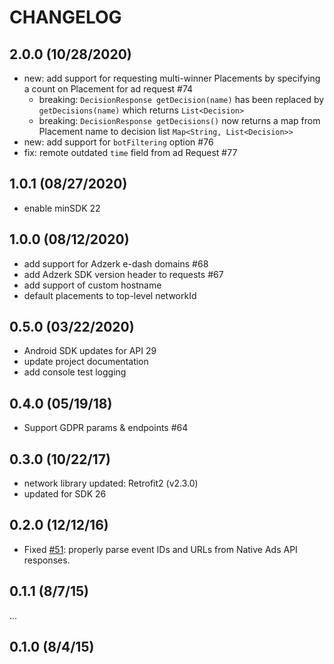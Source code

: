 # CHANGELOG

## 2.0.0 (10/28/2020)
- new: add support for requesting multi-winner Placements by specifying a count on Placement for ad request #74 
   - breaking: `DecisionResponse getDecision(name)` has been replaced by `getDecisions(name)` which returns `List<Decision>` 
   - breaking: `DecisionResponse getDecisions()` now returns a map from Placement name to decision list `Map<String, List<Decision>>`
- new: add support for `botFiltering` option #76
- fix: remote outdated `time` field from ad Request #77

## 1.0.1 (08/27/2020)
- enable minSDK 22

## 1.0.0 (08/12/2020)

* add support for Adzerk e-dash domains #68
* add Adzerk SDK version header to requests #67
* add support of custom hostname
* default placements to top-level networkId

## 0.5.0 (03/22/2020)

* Android SDK updates for API 29
* update project documentation
* add console test logging

## 0.4.0 (05/19/18)

* Support GDPR params & endpoints #64

## 0.3.0 (10/22/17)

* network library updated: Retrofit2 (v2.3.0)
* updated for SDK 26

## 0.2.0 (12/12/16)

* Fixed [#51](https://github.com/adzerk/adzerk-android-sdk/issues/51): properly parse event IDs and URLs from Native Ads API responses.

## 0.1.1 (8/7/15)

...

## 0.1.0 (8/4/15)

